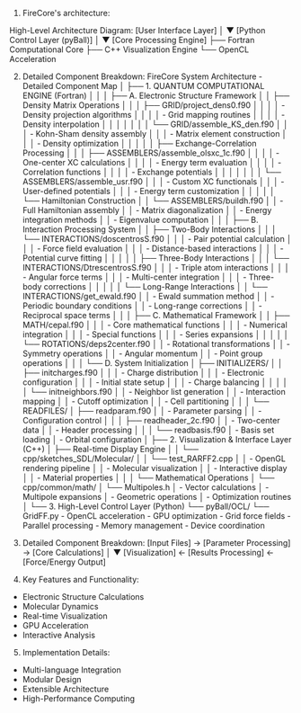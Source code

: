 1. FireCore's architecture:

High-Level Architecture Diagram:
[User Interface Layer]
      │
      ▼
[Python Control Layer (pyBall)]
      │
      ▼
[Core Processing Engine]
├── Fortran Computational Core
├── C++ Visualization Engine
└── OpenCL Acceleration



2. Detailed Component Breakdown:
FireCore System Architecture - Detailed Component Map
│
├── 1. QUANTUM COMPUTATIONAL ENGINE (Fortran)
│   │
│   ├── A. Electronic Structure Framework
│   │   ├── Density Matrix Operations
│   │   │   ├── GRID/project_dens0.f90
│   │   │   │   - Density projection algorithms
│   │   │   │   - Grid mapping routines
│   │   │   │   - Density interpolation
│   │   │   │
│   │   │   └── GRID/assemble_KS_den.f90
│   │   │       - Kohn-Sham density assembly
│   │   │       - Matrix element construction
│   │   │       - Density optimization
│   │   │
│   │   ├── Exchange-Correlation Processing
│   │   │   ├── ASSEMBLERS/assemble_olsxc_1c.f90
│   │   │   │   - One-center XC calculations
│   │   │   │   - Energy term evaluation
│   │   │   │   - Correlation functions
│   │   │   │   - Exchange potentials
│   │   │   │
│   │   │   └── ASSEMBLERS/assemble_usr.f90
│   │   │       - Custom XC functionals
│   │   │       - User-defined potentials
│   │   │       - Energy term customization
│   │   │
│   │   └── Hamiltonian Construction
│   │       └── ASSEMBLERS/buildh.f90
│   │           - Full Hamiltonian assembly
│   │           - Matrix diagonalization
│   │           - Energy integration methods
│   │           - Eigenvalue computation
│   │
│   ├── B. Interaction Processing System
│   │   ├── Two-Body Interactions
│   │   │   └── INTERACTIONS/doscentrosS.f90
│   │   │       - Pair potential calculation
│   │   │       - Force field evaluation
│   │   │       - Distance-based interactions
│   │   │       - Potential curve fitting
│   │   │
│   │   ├── Three-Body Interactions
│   │   │   └── INTERACTIONS/DtrescentrosS.f90
│   │   │       - Triple atom interactions
│   │   │       - Angular force terms
│   │   │       - Multi-center integration
│   │   │       - Three-body corrections
│   │   │
│   │   └── Long-Range Interactions
│   │       └── INTERACTIONS/get_ewald.f90
│   │           - Ewald summation method
│   │           - Periodic boundary conditions
│   │           - Long-range corrections
│   │           - Reciprocal space terms
│   │
│   ├── C. Mathematical Framework
│   │   ├── MATH/cepal.f90
│   │   │   - Core mathematical functions
│   │   │   - Numerical integration
│   │   │   - Special functions
│   │   │   - Series expansions
│   │   │
│   │   └── ROTATIONS/deps2center.f90
│   │       - Rotational transformations
│   │       - Symmetry operations
│   │       - Angular momentum
│   │       - Point group operations
│   │
│   └── D. System Initialization
│       ├── INITIALIZERS/
│       │   ├── initcharges.f90
│       │   │   - Charge distribution
│       │   │   - Electronic configuration
│       │   │   - Initial state setup
│       │   │   - Charge balancing
│       │   │
│       │   └── initneighbors.f90
│       │       - Neighbor list generation
│       │       - Interaction mapping
│       │       - Cutoff optimization
│       │       - Cell partitioning
│       │
│       └── READFILES/
│           ├── readparam.f90
│           │   - Parameter parsing
│           │   - Configuration control
│           │
│           ├── readheader_2c.f90
│           │   - Two-center data
│           │   - Header processing
│           │
│           └── readbasis.f90
│               - Basis set loading
│               - Orbital configuration
│
├── 2. Visualization & Interface Layer (C++)
│   ├── Real-time Display Engine
│   │   └── cpp/sketches_SDL/Molecular/
│   │       └── test_RARFF2.cpp
│   │           - OpenGL rendering pipeline
│   │           - Molecular visualization
│   │           - Interactive display
│   │           - Material properties
│   │
│   └── Mathematical Operations
│       └── cpp/common/math/
│           └── Multipoles.h
│               - Vector calculations
│               - Multipole expansions
│               - Geometric operations
│               - Optimization routines
│
└── 3. High-Level Control Layer (Python)
       └── pyBall/OCL/
           └── GridFF.py
               - OpenCL acceleration
               - GPU optimization
               - Grid force fields
               - Parallel processing
               - Memory management
               - Device coordination






3. Detailed Component Breakdown:
[Input Files] → [Parameter Processing] → [Core Calculations]
                                              │
                                              ▼
[Visualization] ← [Results Processing] ← [Force/Energy Output]

4. Key Features and Functionality:
- Electronic Structure Calculations
- Molecular Dynamics
- Real-time Visualization
- GPU Acceleration
- Interactive Analysis

5. Implementation Details:
- Multi-language Integration
- Modular Design
- Extensible Architecture
- High-Performance Computing

